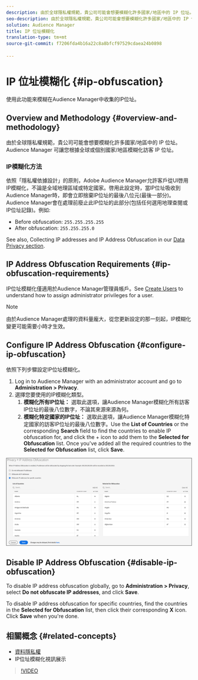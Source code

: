 ```yaml
---
description: 由於全球隱私權規範，貴公司可能會想要模糊化許多國家/地區中的 IP 位址。Audience Manager 可讓您根據全球或個別國家/地區模糊化訪客 IP 位址。
seo-description: 由於全球隱私權規範，貴公司可能會想要模糊化許多國家/地區中的 IP 位址。Audience Manager 可讓您根據全球或個別國家/地區模糊化訪客 IP 位址。
solution: Audience Manager
title: IP 位址模糊化
translation-type: tm+mt
source-git-commit: f7206fda4b16a22c8a8bfcf97529cdaea24b0898

---
```



# IP 位址模糊化 {#ip-obfuscation}

使用此功能來模糊在Audience Manager中收集的IP位址。

## Overview and Methodology {#overview-and-methodology}

由於全球隱私權規範，貴公司可能會想要模糊化許多國家/地區中的 IP 位址。Audience Manager 可讓您根據全球或個別國家/地區模糊化訪客 IP 位址。

### IP模糊化方法

依照「隱私權依據設計」的原則，Adobe Audience Manager允許客戶從UI啓用IP模糊化，不論是全域地理區域或特定國家。啓用此設定時，當IP位址吸收到Audience Manager時，即會立即捨棄IP位址的最後八位元(最後一部分)。Audience Manager會在處理前廢止此IP位址的此部分(包括任何選用地理查閱或IP位址記錄)。例如:

* Before obfuscation: `255.255.255.255`
* After obfuscation: `255.255.255.0`

See also, Collecting IP addresses and IP Address Obfuscation in our [Data Privacy section](/help/using/overview/data-security-and-privacy/data-privacy.md).

## IP Address Obfuscation Requirements {#ip-obfuscation-requirements}

IP位址模糊化僅適用於Audience Manager管理員帳戶。See [Create Users](/help/using/features/administration/administration-overview.md#create-users) to understand how to assign administrator privileges for a user.

>[!NOTE]
>
> 由於Audience Manager處理的資料量龐大，從您更新設定的那一刻起，IP模糊化變更可能需要小時才生效。

## Configure IP Address Obfuscation {#configure-ip-obfuscation}

依照下列步驟設定IP位址模糊化。

1. Log in to Audience Manager with an administrator account and go to **Administration &gt; Privacy**.
2. 選擇您要使用的IP模糊化類型。
   1. **模糊化所有IP位址：** 選取此選項，讓Audience Manager模糊化所有訪客IP位址的最後八位數字，不論其來源來源為何。
   2. **模糊化特定國家的IP位址：** 選取此選項，讓Audience Manager模糊化特定國家的訪客IP位址的最後八位數字。Use the **List of Countries** or the corresponding **Search** field to find the countries to enable IP obfuscation for, and click the + icon to add them to the **Selected for Obfuscation** list. Once you&#39;ve added all the required countries to the **Selected for Obfuscation** list, click **Save**.

![](assets/ip-obfuscation.png)

## Disable IP Address Obfuscation {#disable-ip-obfuscation}

To disable IP address obfuscation globally, go to **Administration &gt; Privacy**, select **Do not obfuscate IP addresses**, and click **Save**.

To disable IP address obfuscation for specific countries, find the countries in the **Selected for Obfuscation** list, then click their corresponding **X** icon. Click **Save** when you&#39;re done.

## 相關概念 {#related-concepts}

* [資料隱私權](/help/using/overview/data-security-and-privacy/data-privacy.md)
* IP位址模糊化視訊展示
>[!VIDEO](https://video.tv.adobe.com/v/27218/?captions=chi_hant)

